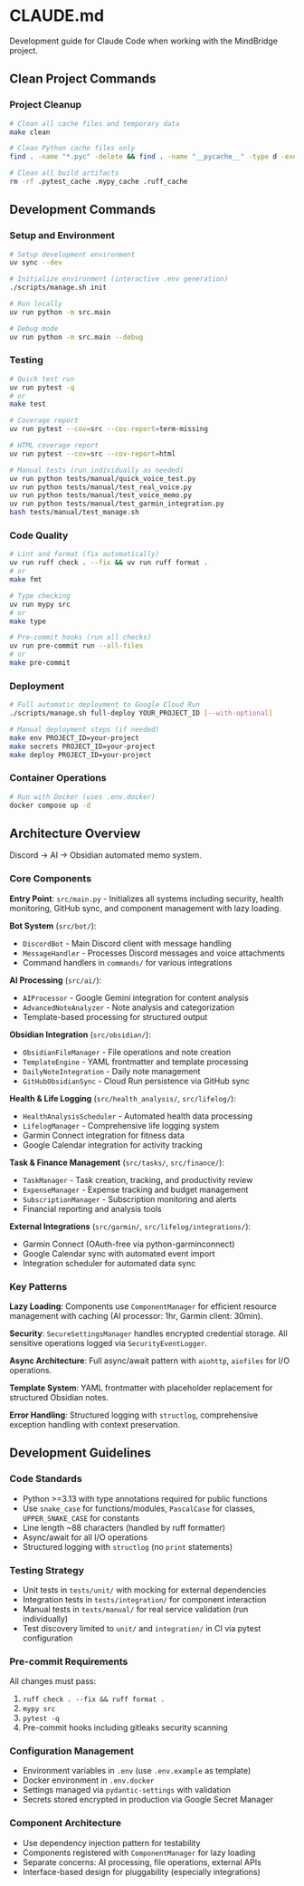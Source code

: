 # CLAUDE.md

Development guide for Claude Code when working with the MindBridge project.

## Clean Project Commands

### Project Cleanup
```bash
# Clean all cache files and temporary data
make clean

# Clean Python cache files only
find . -name "*.pyc" -delete && find . -name "__pycache__" -type d -exec rm -rf {} +

# Clean all build artifacts
rm -rf .pytest_cache .mypy_cache .ruff_cache
```

## Development Commands

### Setup and Environment
```bash
# Setup development environment
uv sync --dev

# Initialize environment (interactive .env generation)
./scripts/manage.sh init

# Run locally
uv run python -m src.main

# Debug mode
uv run python -m src.main --debug
```

### Testing
```bash
# Quick test run
uv run pytest -q
# or
make test

# Coverage report
uv run pytest --cov=src --cov-report=term-missing

# HTML coverage report
uv run pytest --cov=src --cov-report=html

# Manual tests (run individually as needed)
uv run python tests/manual/quick_voice_test.py
uv run python tests/manual/test_real_voice.py
uv run python tests/manual/test_voice_memo.py
uv run python tests/manual/test_garmin_integration.py
bash tests/manual/test_manage.sh
```

### Code Quality
```bash
# Lint and format (fix automatically)
uv run ruff check . --fix && uv run ruff format .
# or
make fmt

# Type checking
uv run mypy src
# or
make type

# Pre-commit hooks (run all checks)
uv run pre-commit run --all-files
# or
make pre-commit
```

### Deployment
```bash
# Full automatic deployment to Google Cloud Run
./scripts/manage.sh full-deploy YOUR_PROJECT_ID [--with-optional]

# Manual deployment steps (if needed)
make env PROJECT_ID=your-project
make secrets PROJECT_ID=your-project
make deploy PROJECT_ID=your-project
```

### Container Operations
```bash
# Run with Docker (uses .env.docker)
docker compose up -d
```

## Architecture Overview

Discord → AI → Obsidian automated memo system.

### Core Components

**Entry Point**: `src/main.py` - Initializes all systems including security, health monitoring, GitHub sync, and component management with lazy loading.

**Bot System** (`src/bot/`):
- `DiscordBot` - Main Discord client with message handling
- `MessageHandler` - Processes Discord messages and voice attachments
- Command handlers in `commands/` for various integrations

**AI Processing** (`src/ai/`):
- `AIProcessor` - Google Gemini integration for content analysis
- `AdvancedNoteAnalyzer` - Note analysis and categorization
- Template-based processing for structured output

**Obsidian Integration** (`src/obsidian/`):
- `ObsidianFileManager` - File operations and note creation
- `TemplateEngine` - YAML frontmatter and template processing
- `DailyNoteIntegration` - Daily note management
- `GitHubObsidianSync` - Cloud Run persistence via GitHub sync

**Health & Life Logging** (`src/health_analysis/`, `src/lifelog/`):
- `HealthAnalysisScheduler` - Automated health data processing
- `LifelogManager` - Comprehensive life logging system
- Garmin Connect integration for fitness data
- Google Calendar integration for activity tracking

**Task & Finance Management** (`src/tasks/`, `src/finance/`):
- `TaskManager` - Task creation, tracking, and productivity review
- `ExpenseManager` - Expense tracking and budget management
- `SubscriptionManager` - Subscription monitoring and alerts
- Financial reporting and analysis tools

**External Integrations** (`src/garmin/`, `src/lifelog/integrations/`):
- Garmin Connect (OAuth-free via python-garminconnect)
- Google Calendar sync with automated event import
- Integration scheduler for automated data sync

### Key Patterns

**Lazy Loading**: Components use `ComponentManager` for efficient resource management with caching (AI processor: 1hr, Garmin client: 30min).

**Security**: `SecureSettingsManager` handles encrypted credential storage. All sensitive operations logged via `SecurityEventLogger`.

**Async Architecture**: Full async/await pattern with `aiohttp`, `aiofiles` for I/O operations.

**Template System**: YAML frontmatter with placeholder replacement for structured Obsidian notes.

**Error Handling**: Structured logging with `structlog`, comprehensive exception handling with context preservation.

## Development Guidelines

### Code Standards
- Python >=3.13 with type annotations required for public functions
- Use `snake_case` for functions/modules, `PascalCase` for classes, `UPPER_SNAKE_CASE` for constants
- Line length ~88 characters (handled by ruff formatter)
- Async/await for all I/O operations
- Structured logging with `structlog` (no `print` statements)

### Testing Strategy
- Unit tests in `tests/unit/` with mocking for external dependencies
- Integration tests in `tests/integration/` for component interaction
- Manual tests in `tests/manual/` for real service validation (run individually)
- Test discovery limited to `unit/` and `integration/` in CI via pytest configuration

### Pre-commit Requirements
All changes must pass:
1. `ruff check . --fix && ruff format .`
2. `mypy src`
3. `pytest -q`
4. Pre-commit hooks including gitleaks security scanning

### Configuration Management
- Environment variables in `.env` (use `.env.example` as template)
- Docker environment in `.env.docker`
- Settings managed via `pydantic-settings` with validation
- Secrets stored encrypted in production via Google Secret Manager

### Component Architecture
- Use dependency injection pattern for testability
- Components registered with `ComponentManager` for lazy loading
- Separate concerns: AI processing, file operations, external APIs
- Interface-based design for pluggability (especially integrations)

